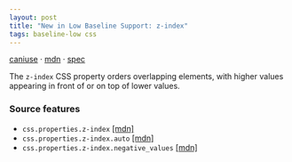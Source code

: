```yaml
---
layout: post
title: "New in Low Baseline Support: z-index"
tags: baseline-low css
---
```


[caniuse](https://caniuse.com/?search=z-index) · [mdn](https://developer.mozilla.org/en-US/search?q=z-index) · [spec](https://drafts.csswg.org/css2/#z-index)

The `z-index` CSS property orders overlapping elements, with higher values appearing in front of or on top of lower values.

### Source features

- ``css.properties.z-index`` [[mdn]](https://developer.mozilla.org/en-US/search?q=css.properties.z-index)
- ``css.properties.z-index.auto`` [[mdn]](https://developer.mozilla.org/en-US/search?q=css.properties.z-index.auto)
- ``css.properties.z-index.negative_values`` [[mdn]](https://developer.mozilla.org/en-US/search?q=css.properties.z-index.negative_values)
